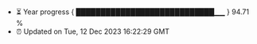 - ⏳ Year progress { ████████████████████████████▁▁ } 94.71 %
- ⏰ Updated on Tue, 12 Dec 2023 16:22:29 GMT

